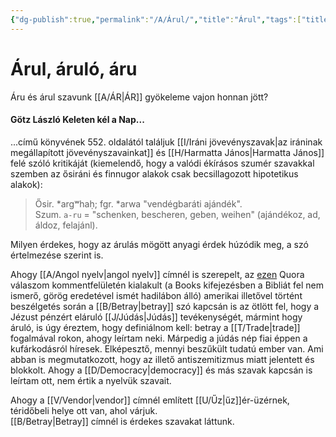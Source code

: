 ```yaml
---
{"dg-publish":true,"permalink":"/A/Árul/","title":"Árul","tags":["titleandheadingonedontmatch"],"created":"2024-04-20T11:28","updated":"2024-04-24T00:59"}
---
```



# Árul, áruló, áru

Áru és árul szavunk [[A/ÁR\|ÁR]] gyökeleme vajon honnan jött?  

#### Götz László Keleten kél a Nap...

...című könyvének 552. oldalától találjuk [[I/Iráni jövevényszavak\|az iráninak megállapított jövevényszavainkat]] és [[H/Harmatta János\|Harmatta János]] felé szóló kritikáját (kiemelendő, hogy a valódi ékírásos szumér szavakkal szemben az ősiráni és finnugor alakok csak becsillagozott hipotetikus alakok):  
> Ősir. \*argʷhaḥ; fgr. \*arwa "vendégbaráti ajándék".  
> Szum. `a-ru` = "schenken, bescheren, geben, weihen" (ajándékoz, ad, áldoz, felajánl).  

Milyen érdekes, hogy az árulás mögött anyagi érdek húzódik meg, a szó értelmezése szerint is.  

Ahogy [[A/Angol nyelv\|angol nyelv]] címnél is szerepelt, az [ezen](https://qr.ae/pG0tUE) Quora válaszom kommentfelületén kialakult (a Books kifejezésben a Bibliát fel nem ismerő, görög eredetével ismét hadilábon álló) amerikai illetővel történt beszélgetés során a [[B/Betray\|betray]] szó kapcsán is az ötlött fel, hogy a Jézust pénzért eláruló [[J/Júdás\|Júdás]] tevékenységét, mármint hogy áruló, is úgy éreztem, hogy definiálnom kell: betray a [[T/Trade\|trade]] fogalmával rokon, ahogy leírtam neki. Márpedig a júdás nép fiai éppen a kufárkodásról híresek. Elképesztő, mennyi beszűkült tudatú ember van. Ami abban is megmutatkozott, hogy az illető antiszemitizmus miatt jelentett és blokkolt. Ahogy a [[D/Democracy\|democracy]] és más szavak kapcsán is leírtam ott, nem értik a nyelvük szavait.  

Ahogy a [[V/Vendor\|vendor]] címnél említett [[U/Űz\|űz]]ér-üzérnek, téridőbeli helye ott van, ahol várjuk.  
[[B/Betray\|Betray]] címnél is érdekes szavakat láttunk.  
